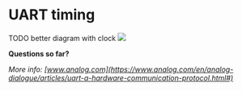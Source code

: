 # UART timing

TODO better diagram with clock
![](https://upload.wikimedia.org/wikipedia/commons/thumb/2/24/UART_timing_diagram.svg/1200px-UART_timing_diagram.svg.png)

**Questions so far?**

*More info: [www.analog.com](https://www.analog.com/en/analog-dialogue/articles/uart-a-hardware-communication-protocol.html#)*
